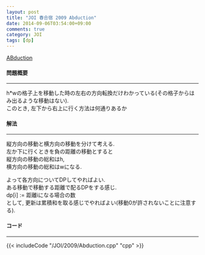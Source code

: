 ```yaml
---
layout: post
title: "JOI 春合宿 2009 Abduction"
date: 2014-09-06T03:54:00+09:00
comments: true
category: JOI
tags: [dp]
---
```


[ABduction](http://joisc2009.contest.atcoder.jp/tasks/joisc2009_abduction)

#### 問題概要

****

h\*wの格子上を移動した時の左右の方向転換だけわかっている(その格子からはみ出るような移動はない).  
このとき, 左下から右上に行く方法は何通りあるか

#### 解法

****

縦方向の移動と横方向の移動を分けて考える.  
左か下に行くときを負の距離の移動とすると  
縦方向の移動の総和はh,  
横方向の移動の総和はwになる.  
  
よって各方向についてDPしてやればよい.  
ある移動で移動する距離で配るDPをする感じ.  
dp\[i\] := 距離iになる場合の数  
として, 更新は累積和を取る感じでやればよい(移動0が許されないことに注意する).  

#### コード

****

{{< includeCode "/JOI/2009/Abduction.cpp" "cpp" >}}
